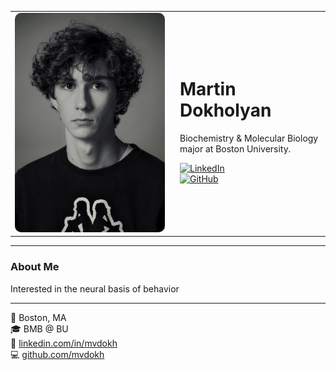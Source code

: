 <table>
  <tr>
    <td width="250">
      <img src="unnamed.jpg" width="240" style="border-radius: 10px;">
    </td>
    <td>
      <h1>Martin Dokholyan</h1>
      <p>Biochemistry & Molecular Biology major at Boston University.</p>
      <p>
        <a href="https://www.linkedin.com/in/mvdokh/">
          <img src="https://img.shields.io/badge/LinkedIn-mvdokh-blue?style=flat&logo=linkedin" alt="LinkedIn">
        </a>
        <br>
        <a href="https://github.com/mvdokh">
          <img src="https://img.shields.io/badge/GitHub-mvdokh-black?style=flat&logo=github" alt="GitHub">
        </a>
      </p>
    </td>
  </tr>
</table>

---

### About Me
Interested in the neural basis of behavior

---

📍 Boston, MA  
🎓 BMB @ BU  
🔗 [linkedin.com/in/mvdokh](https://www.linkedin.com/in/mvdokh/)  
💻 [github.com/mvdokh](https://github.com/mvdokh)
